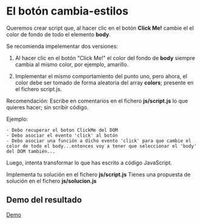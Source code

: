 # El botón cambia-estilos

Queremos crear script que, al hacer clic en el botón **Click Me!** cambie el el color de fondo de todo el elemento **body**.

Se recomienda impelementar dos versiones:

1. Al hacer clic en el botón "Click Me!" el color del fondo de **body** siempre cambia al mismo color, por ejemplo, amarillo.

2. Implementar el mismo comportamiento del punto uno, pero ahora, el color debe ser tomado de forma aleatoria del array **colors**; presente en el fichero script.js.

Recomendación: Escribe en comentarios en el fichero **js/script.js** lo que quieres hacer; sin scribir código.

Ejemplo:

```
- Debo recuperar el boton ClickMe del DOM
- Debo asociar el evento 'click' al botón
- Debo asociar una función a dicho evento 'click' para que cambie el color de todo el body...entonces voy a tener que seleccionar el 'body' del DOM también...
```

Luego, intenta transformar lo que has escrito a código JavaScript.

Implementa tu solución en el fichero **js/script.js**
Tienes una propuesta de solución en el fichero **js/solucion.js**

## Demo del resultado

[Demo](https://js-beginners.github.io/project_change_color_background/)
